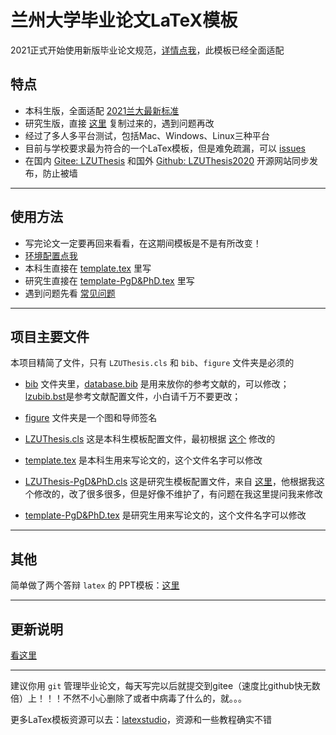 

# 兰州大学毕业论文LaTeX模板

2021正式开始使用新版毕业论文规范，[详情点我](http://jwc.lzu.edu.cn/lzupage/2021/02/25/N20210225145827.html)，此模板已经全面适配

## 特点

- 本科生版，全面适配 [2021兰大最新标准]((http://jwc.lzu.edu.cn/lzupage/2021/02/25/N20210225145827.html))
- 研究生版，直接 [这里](https://github.com/JChrysanthemum/LZUThesis2020-PgD-PhD.git) 复制过来的，遇到问题再改
- 经过了多人多平台测试，包括Mac、Windows、Linux三种平台
- 目前与学校要求最为符合的一个LaTex模板，但是难免疏漏，可以 [issues](issues)
- 在国内 [Gitee: LZUThesis](https://gitee.com/yuhldr/LZUThesis2020) 和国外 [Github: LZUThesis2020](https://github.com/yuhlzu/LZUThesis2020) 开源网站同步发布，防止被墙

**********

## 使用方法

- 写完论文一定要再回来看看，在这期间模板是不是有所改变！
- [环境配置点我](md/START.md)
- 本科生直接在 [template.tex](template.tex) 里写
- 研究生直接在 [template-PgD&PhD.tex](template-PgD&PhD.tex) 里写
- 遇到问题先看  [常见问题](md/QA.md)

--------

## 项目主要文件

本项目精简了文件，只有 `LZUThesis.cls` 和 `bib`、`figure` 文件夹是必须的

- [bib](bib) 文件夹里，[database.bib](bib/database.bib) 是用来放你的参考文献的，可以修改；[lzubib.bst](bib/lzubib.bst)是参考文献配置文件，小白请千万不要更改；

- [figure](figure) 文件夹是一个图和导师签名

- [LZUThesis.cls](LZUThesis.cls) 这是本科生模板配置文件，最初根据 [这个](https://github.com/suchot/LZUThesis2017) 修改的

- [template.tex](template.tex) 是本科生用来写论文的，这个文件名字可以修改

- [LZUThesis-PgD&PhD.cls](LZUThesis-PgD&PhD.cls) 这是研究生模板配置文件，来自 [这里](https://github.com/JChrysanthemum/LZUThesis2020-PgD-PhD.git)，他根据我这个修改的，改了很多很多，但是好像不维护了，有问题在我这里提问我来修改

- [template-PgD&PhD.tex](template-PgD&PhD.tex) 是研究生用来写论文的，这个文件名字可以修改

--------

## 其他

简单做了两个答辩 `latex` 的 PPT模板：[这里](md/OTHER.md)

--------

## 更新说明

[看这里](md/CHANGELOG.md)

--------


建议你用 `git` 管理毕业论文，每天写完以后就提交到gitee（速度比github快无数倍）上！！！不然不小心删除了或者中病毒了什么的，就。。。

更多LaTex模板资源可以去：[latexstudio](https://www.latexstudio.net)，资源和一些教程确实不错